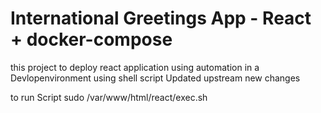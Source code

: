 # International Greetings App - React + docker-compose
this project to deploy react application using automation in a Devlopenvironment using shell script
Updated upstream
new changes

to run Script sudo /var/www/html/react/exec.sh

